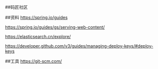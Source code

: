 ##码匠社区

##资料
https://spring.io/guides

https://spring.io/guides/gs/serving-web-content/

https://elasticsearch.cn/explore/

https://developer.github.com/v3/guides/managing-deploy-keys/#deploy-keys


##工具
https://git-scm.com/
